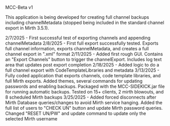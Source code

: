 MCC-Beta v1

This application is being developed for creating full channel backups including channelMetadata (stopped being included in the standard channel export in Mirth 3.5.1).

2/7/2025 - First successful test of exporting channels and appending channelMetadata
2/8/2025 - First full export successfully tested. Exports full channel information, exports channelMetadata, and creates a full channel export in ".xml" format
2/11/2025 - Added first rough GUI. Contains an "Export Channels" button to trigger the channelExport. Includes log text area that updates post export completion
2/18/2025 - Added logic to do a full channel export with CodeTemplateLibraries and metadata
3/13/2025 - Fully coded application that exports channels, code template libraries, and full Mirth exports. Added themes, several commands for updating passwords and enabling backups. Packaged with the MCC-SIDEKICK.jar file for running automatic backups. Tested on 15+ clients, 2 mirth blowouts, and 8 scheduled Mirth backups
3/25/2025 - Added forced disconnects after Mirth Database queries/changes to avoid Mirth service hanging. Added the full list of users to "CHECK UN" button and update Mirth password queries. Changed "RESET UN/PW" and update command to update only the selected Mirth username
